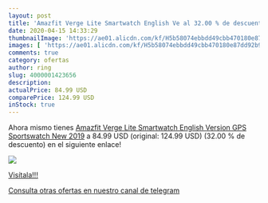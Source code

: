 ```yaml
---
layout: post
title: 'Amazfit Verge Lite Smartwatch English Ve al 32.00 % de descuento'
date: 2020-04-15 14:33:29
thumbnailImage: 'https://ae01.alicdn.com/kf/H5b58074ebbdd49cbb470180e87dd92b9E/Amazfit-Verge-Lite-Smartwatch-English-Version-GPS-Sportswatch-New-2019.png_350x350._SL200_.png'
images: [ 'https://ae01.alicdn.com/kf/H5b58074ebbdd49cbb470180e87dd92b9E/Amazfit-Verge-Lite-Smartwatch-English-Version-GPS-Sportswatch-New-2019.png_350x350._SL200_.png' ]
comments: true
category: ofertas
author: ring
slug: 4000001423656
description:
actualPrice: 84.99 USD
comparePrice: 124.99 USD
inStock: true
---
```


Ahora mismo tienes [Amazfit Verge Lite Smartwatch English Version GPS Sportswatch New 2019](https://www.amazon.com/dp/4000001423656/?tag=redken08-20) a 84.99 USD (original: 124.99 USD) (32.00 %  de descuento) en el siguiente enlace!

[![](https://ae01.alicdn.com/kf/H5b58074ebbdd49cbb470180e87dd92b9E/Amazfit-Verge-Lite-Smartwatch-English-Version-GPS-Sportswatch-New-2019.png_350x350._SL200_.png)](https://www.amazon.com/dp/4000001423656/?tag=redken08-20)

[Visítala!!!](https://www.amazon.com/dp/4000001423656/?tag=redken08-20)

[Consulta otras ofertas en nuestro canal de telegram](https://t.me/s/ofertas25)
